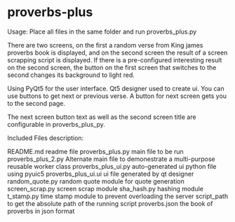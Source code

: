 # proverbs-plus

Usage:
  Place all files in the same folder and run proverbs_plus.py

There are two screens, on the first a random verse from King james proverbs book is displayed, and on the second screen the result of a screen scrapping script is displayed. If there is a pre-configured interesting result on the second screen, the button on the first screen that switches to the second changes its background to light red.

Using PyQt5 for the user interface.
Qt5 designer used to create ui.
You can use buttons to get next or previous verse. A button for next screen gets you to the second page.

The next screen button text as well as the second screen title are configurable in proverbs_plus_py.

Included Files description:

README.md                readme file
proverbs_plus.py         main file to be run
proverbs_plus_2.py       Alternate main file to demonestrate a multi-purpose reusable worker class
proverbs_plus_ui.py      auto-generated ui python file using pyuic5 
proverbs_plus_ui.ui      ui file generated by qt designer
random_quote.py          random quote module for quote generation
screen_scrap.py          screen scrap module
sha_hash.py              hashing module
t_stamp.py               time stamp module to prevent overloading the server
script_path		 to get the absolute path of the running script
proverbs.json		 the book of proverbs in json format
